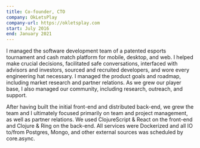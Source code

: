 ```yaml
---
title: Co-founder, CTO
company: OkLetsPlay
company-url: https://okletsplay.com
start: July 2016
end: January 2021
---
```


I managed the software development team of a patented esports tournament and
cash match platform for mobile, desktop, and web. I helped make crucial
decisions, facilitated safe conversations, interfaced with advisors and
investors, sourced and recruited developers, and wore every engineering hat
necessary. I managed the product goals and roadmap, including market research
and partner relations. As we grew our player base, I also managed our community,
including research, outreach, and support.

After having built the initial front-end and distributed back-end, we grew the
team and I ultimately focused primarily on team and project management, as well
as partner relations. We used ClojureScript & React on the front-end and Clojure
& Ring on the back-end. All services were Dockerized and all IO to/from
Postgres, Mongo, and other external sources was scheduled by core.async.
